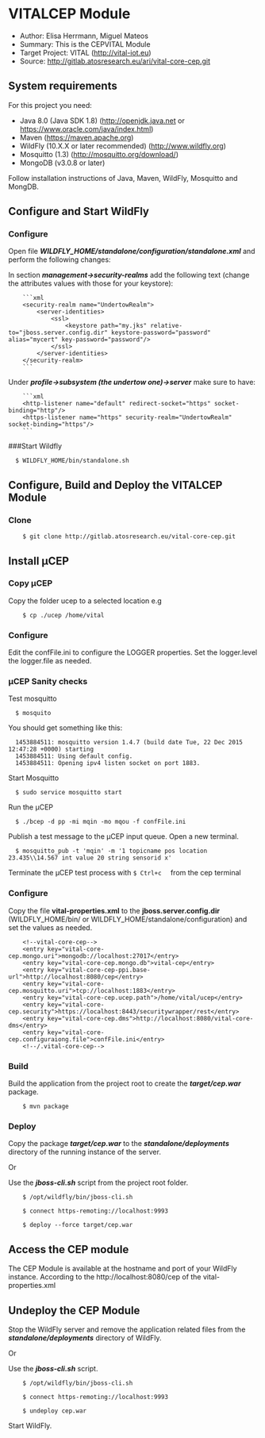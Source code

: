 # VITALCEP Module

* Author: Elisa Herrmann, Miguel Mateos
* Summary: This is the CEPVITAL Module
* Target Project: VITAL (<http://vital-iot.eu>)
* Source: <http://gitlab.atosresearch.eu/ari/vital-core-cep.git>

## System requirements

For this project you need:

* Java 8.0 (Java SDK 1.8) (<http://openjdk.java.net> or <https://www.oracle.com/java/index.html>)
* Maven (<https://maven.apache.org>)
* WildFly (10.X.X or later recommended) (<http://www.wildfly.org>)
* Mosquitto (1.3) (<http://mosquitto.org/download/>)
* MongoDB (v3.0.8 or later)

Follow installation instructions of Java, Maven, WildFly, Mosquitto and MongDB.

## Configure and Start WildFly

### Configure

Open file **_WILDFLY_HOME/standalone/configuration/standalone.xml_** and perform the following changes:

  In section **_management->security-realms_** add the following text (change the attributes values with those for your keystore):

        ```xml
        <security-realm name="UndertowRealm">
            <server-identities>
                <ssl>
                    <keystore path="my.jks" relative-to="jboss.server.config.dir" keystore-password="password" alias="mycert" key-password="password"/>
                </ssl>
            </server-identities>
        </security-realm>
        ```

  Under **_profile->subsystem (the undertow one)->server_** make sure to have:

        ```xml
        <http-listener name="default" redirect-socket="https" socket-binding="http"/>
        <https-listener name="https" security-realm="UndertowRealm" socket-binding="https"/>
        ```
  
###Start Wildfly

      $ WILDFLY_HOME/bin/standalone.sh

## Configure, Build and Deploy the VITALCEP Module

### Clone

        $ git clone http://gitlab.atosresearch.eu/vital-core-cep.git

## Install  μCEP

### Copy μCEP

Copy the folder ucep to a selected location e.g

        $ cp ./ucep /home/vital
      
### Configure

Edit the confFile.ini to configure the LOGGER properties. 
Set the logger.level the logger.file as needed.
      
### μCEP Sanity checks


Test mosquitto

      $ mosquito
    
    
You should get something like this:

      1453884511: mosquitto version 1.4.7 (build date Tue, 22 Dec 2015 12:47:28 +0000) starting
      1453884511: Using default config.
      1453884511: Opening ipv4 listen socket on port 1883.
    
    
Start Mosquitto 

      $ sudo service mosquitto start

Run the μCEP

      $ ./bcep -d pp -mi mqin -mo mqou -f confFile.ini
    
Publish a test message to the μCEP input queue. Open a new terminal.

      $ mosquitto_pub -t 'mqin' -m '1 topicname pos location 23.435\\14.567 int value 20 string sensorid x'

Terminate the μCEP test process with `$ Ctrl+c  ` from the cep terminal

### Configure

Copy the file **vital-properties.xml** to the **jboss.server.config.dir** (WILDFLY_HOME/bin/ or WILDFLY_HOME/standalone/configuration) and set the values as needed.

        <!--vital-core-cep-->
        <entry key="vital-core-cep.mongo.uri">mongodb://localhost:27017</entry>
        <entry key="vital-core-cep.mongo.db">vital-cep</entry>
        <entry key="vital-core-cep-ppi.base-url">http://localhost:8080/cep</entry>
        <entry key="vital-core-cep.mosquitto.uri">tcp://localhost:1883</entry>
        <entry key="vital-core-cep.ucep.path">/home/vital/ucep</entry>
        <entry key="vital-core-cep.security">https://localhost:8443/securitywrapper/rest</entry>
        <entry key="vital-core-cep.dms">http://localhost:8080/vital-core-dms</entry>
        <entry key="vital-core-cep.configuraiong.file">confFile.ini</entry>
        <!--/.vital-core-cep-->

### Build

Build the application from the project root to create the **_target/cep.war_** package.

        $ mvn package

### Deploy

Copy the package **_target/cep.war_** to the **_standalone/deployments_** directory of the running instance of the server.

Or 

Use the **_jboss-cli.sh_** script from the project root folder.

        $ /opt/wildfly/bin/jboss-cli.sh

        $ connect https-remoting://localhost:9993

        $ deploy --force target/cep.war


## Access the CEP module

The CEP Module is available at the hostname and port of your WildFly instance. 
According to the  <entry key="vital-core-cep-ppi.base-url">http://localhost:8080/cep</entry> of the vital-properties.xml
## Undeploy the CEP Module

Stop the WildFly server and remove the application related files from the **_standalone/deployments_** directory of WildFly.

Or 

Use the **_jboss-cli.sh_** script.
   
        $ /opt/wildfly/bin/jboss-cli.sh

        $ connect https-remoting://localhost:9993

        $ undeploy cep.war
    
Start WildFly.



